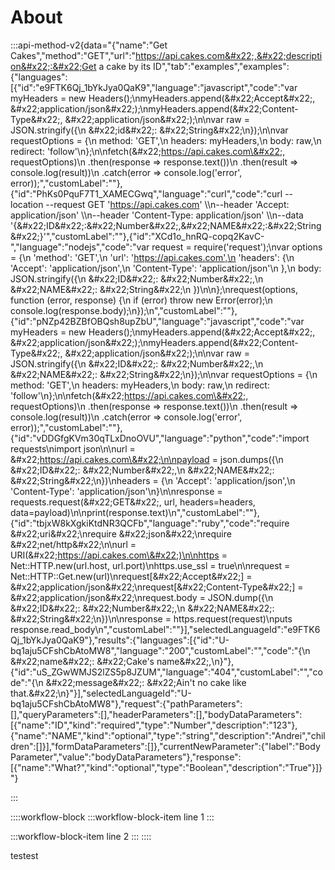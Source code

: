 # About

:::api-method-v2{data="{&#x22;name&#x22;:&#x22;Get Cakes&#x22;,&#x22;method&#x22;:&#x22;GET&#x22;,&#x22;url&#x22;:&#x22;https://api.cakes.com&#x22;,&#x22;description&#x22;:&#x22;Get a cake by its ID&#x22;,&#x22;tab&#x22;:&#x22;examples&#x22;,&#x22;examples&#x22;:{&#x22;languages&#x22;:[{&#x22;id&#x22;:&#x22;e9FTK6Qj_1bYkJya0QaK9&#x22;,&#x22;language&#x22;:&#x22;javascript&#x22;,&#x22;code&#x22;:&#x22;var myHeaders = new Headers();\nmyHeaders.append(\&#x22;Accept\&#x22;, \&#x22;application/json\&#x22;);\nmyHeaders.append(\&#x22;Content-Type\&#x22;, \&#x22;application/json\&#x22;);\n\nvar raw = JSON.stringify({\n   \&#x22;id\&#x22;: \&#x22;String\&#x22;\n});\n\nvar requestOptions = {\n   method: 'GET',\n   headers: myHeaders,\n   body: raw,\n   redirect: 'follow'\n};\n\nfetch(\&#x22;https://api.cakes.com\&#x22;, requestOptions)\n   .then(response => response.text())\n   .then(result => console.log(result))\n   .catch(error => console.log('error', error));&#x22;,&#x22;customLabel&#x22;:&#x22;&#x22;},{&#x22;id&#x22;:&#x22;PhKs0PquF7T1_XAMECGwq&#x22;,&#x22;language&#x22;:&#x22;curl&#x22;,&#x22;code&#x22;:&#x22;curl --location --request GET 'https://api.cakes.com' \\\n--header 'Accept: application/json' \\\n--header 'Content-Type: application/json' \\\n--data '{\&#x22;ID\&#x22;:\&#x22;Number\&#x22;,\&#x22;NAME\&#x22;:\&#x22;String\&#x22;}'&#x22;,&#x22;customLabel&#x22;:&#x22;&#x22;},{&#x22;id&#x22;:&#x22;XCd1o_hnRQ-copq2KavC-&#x22;,&#x22;language&#x22;:&#x22;nodejs&#x22;,&#x22;code&#x22;:&#x22;var request = require('request');\nvar options = {\n   'method': 'GET',\n   'url': 'https://api.cakes.com',\n   'headers': {\n      'Accept': 'application/json',\n      'Content-Type': 'application/json'\n   },\n   body: JSON.stringify({\n      \&#x22;ID\&#x22;: \&#x22;Number\&#x22;,\n      \&#x22;NAME\&#x22;: \&#x22;String\&#x22;\n   })\n\n};\nrequest(options, function (error, response) {\n   if (error) throw new Error(error);\n   console.log(response.body);\n});\n&#x22;,&#x22;customLabel&#x22;:&#x22;&#x22;},{&#x22;id&#x22;:&#x22;pNZp42BZBfOBQsh8upZbU&#x22;,&#x22;language&#x22;:&#x22;javascript&#x22;,&#x22;code&#x22;:&#x22;var myHeaders = new Headers();\nmyHeaders.append(\&#x22;Accept\&#x22;, \&#x22;application/json\&#x22;);\nmyHeaders.append(\&#x22;Content-Type\&#x22;, \&#x22;application/json\&#x22;);\n\nvar raw = JSON.stringify({\n   \&#x22;ID\&#x22;: \&#x22;Number\&#x22;,\n   \&#x22;NAME\&#x22;: \&#x22;String\&#x22;\n});\n\nvar requestOptions = {\n   method: 'GET',\n   headers: myHeaders,\n   body: raw,\n   redirect: 'follow'\n};\n\nfetch(\&#x22;https://api.cakes.com\&#x22;, requestOptions)\n   .then(response => response.text())\n   .then(result => console.log(result))\n   .catch(error => console.log('error', error));&#x22;,&#x22;customLabel&#x22;:&#x22;&#x22;},{&#x22;id&#x22;:&#x22;vDDGfgKVm30qTLxDnoOVU&#x22;,&#x22;language&#x22;:&#x22;python&#x22;,&#x22;code&#x22;:&#x22;import requests\nimport json\n\nurl = \&#x22;https://api.cakes.com\&#x22;\n\npayload = json.dumps({\n   \&#x22;ID\&#x22;: \&#x22;Number\&#x22;,\n   \&#x22;NAME\&#x22;: \&#x22;String\&#x22;\n})\nheaders = {\n   'Accept': 'application/json',\n   'Content-Type': 'application/json'\n}\n\nresponse = requests.request(\&#x22;GET\&#x22;, url, headers=headers, data=payload)\n\nprint(response.text)\n&#x22;,&#x22;customLabel&#x22;:&#x22;&#x22;},{&#x22;id&#x22;:&#x22;tbjxW8kXgkiKtdNR3QCFb&#x22;,&#x22;language&#x22;:&#x22;ruby&#x22;,&#x22;code&#x22;:&#x22;require \&#x22;uri\&#x22;\nrequire \&#x22;json\&#x22;\nrequire \&#x22;net/http\&#x22;\n\nurl = URI(\&#x22;https://api.cakes.com\&#x22;)\n\nhttps = Net::HTTP.new(url.host, url.port)\nhttps.use_ssl = true\n\nrequest = Net::HTTP::Get.new(url)\nrequest[\&#x22;Accept\&#x22;] = \&#x22;application/json\&#x22;\nrequest[\&#x22;Content-Type\&#x22;] = \&#x22;application/json\&#x22;\nrequest.body = JSON.dump({\n   \&#x22;ID\&#x22;: \&#x22;Number\&#x22;,\n   \&#x22;NAME\&#x22;: \&#x22;String\&#x22;\n})\n\nresponse = https.request(request)\nputs response.read_body\n&#x22;,&#x22;customLabel&#x22;:&#x22;&#x22;}],&#x22;selectedLanguageId&#x22;:&#x22;e9FTK6Qj_1bYkJya0QaK9&#x22;},&#x22;results&#x22;:{&#x22;languages&#x22;:[{&#x22;id&#x22;:&#x22;U-bq1aju5CFshCbAtoMW8&#x22;,&#x22;language&#x22;:&#x22;200&#x22;,&#x22;customLabel&#x22;:&#x22;&#x22;,&#x22;code&#x22;:&#x22;{\n  \&#x22;name\&#x22;: \&#x22;Cake's name\&#x22;,\n}&#x22;},{&#x22;id&#x22;:&#x22;uS_ZGwWMJS2lZS5p8JZUM&#x22;,&#x22;language&#x22;:&#x22;404&#x22;,&#x22;customLabel&#x22;:&#x22;&#x22;,&#x22;code&#x22;:&#x22;{\n  \&#x22;message\&#x22;: \&#x22;Ain't no cake like that.\&#x22;\n}&#x22;}],&#x22;selectedLanguageId&#x22;:&#x22;U-bq1aju5CFshCbAtoMW8&#x22;},&#x22;request&#x22;:{&#x22;pathParameters&#x22;:[],&#x22;queryParameters&#x22;:[],&#x22;headerParameters&#x22;:[],&#x22;bodyDataParameters&#x22;:[{&#x22;name&#x22;:&#x22;ID&#x22;,&#x22;kind&#x22;:&#x22;required&#x22;,&#x22;type&#x22;:&#x22;Number&#x22;,&#x22;description&#x22;:&#x22;123&#x22;},{&#x22;name&#x22;:&#x22;NAME&#x22;,&#x22;kind&#x22;:&#x22;optional&#x22;,&#x22;type&#x22;:&#x22;string&#x22;,&#x22;description&#x22;:&#x22;Andrei&#x22;,&#x22;children&#x22;:[]}],&#x22;formDataParameters&#x22;:[]},&#x22;currentNewParameter&#x22;:{&#x22;label&#x22;:&#x22;Body Parameter&#x22;,&#x22;value&#x22;:&#x22;bodyDataParameters&#x22;},&#x22;response&#x22;:[{&#x22;name&#x22;:&#x22;What?&#x22;,&#x22;kind&#x22;:&#x22;optional&#x22;,&#x22;type&#x22;:&#x22;Boolean&#x22;,&#x22;description&#x22;:&#x22;True&#x22;}]}"}

:::

::::workflow-block
:::workflow-block-item
line 1
:::

:::workflow-block-item
line 2
:::
::::

testest

